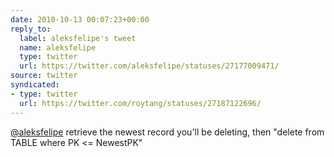 ```yaml
---
date: 2010-10-13 00:07:23+00:00
reply_to:
  label: aleksfelipe's tweet
  name: aleksfelipe
  type: twitter
  url: https://twitter.com/aleksfelipe/statuses/27177009471/
source: twitter
syndicated:
- type: twitter
  url: https://twitter.com/roytang/statuses/27187122696/
---
```


[@aleksfelipe](https://twitter.com/aleksfelipe/) retrieve the newest record you'll be deleting, then "delete from TABLE where PK &lt;= NewestPK"